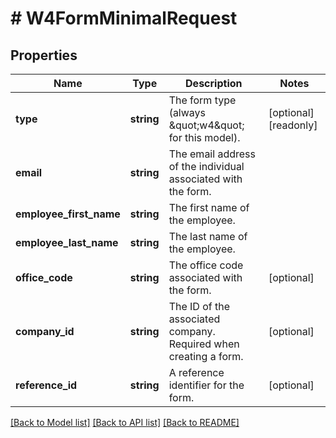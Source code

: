# # W4FormMinimalRequest

## Properties

Name | Type | Description | Notes
------------ | ------------- | ------------- | -------------
**type** | **string** | The form type (always \&quot;w4\&quot; for this model). | [optional] [readonly]
**email** | **string** | The email address of the individual associated with the form. |
**employee_first_name** | **string** | The first name of the employee. |
**employee_last_name** | **string** | The last name of the employee. |
**office_code** | **string** | The office code associated with the form. | [optional]
**company_id** | **string** | The ID of the associated company. Required when creating a form. | [optional]
**reference_id** | **string** | A reference identifier for the form. | [optional]

[[Back to Model list]](../../../README.md#models) [[Back to API list]](../../../README.md#endpoints) [[Back to README]](../../../README.md)
